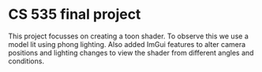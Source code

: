 # CS 535 final project
This project focusses on creating a toon shader. To observe this we use a model lit using phong lighting. Also added ImGui features to alter camera positions and lighting changes to view the shader from different angles and conditions.
